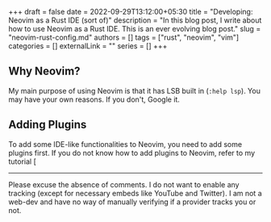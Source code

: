 +++ 
draft = false
date = 2022-09-29T13:12:00+05:30
title = "Developing: Neovim as a Rust IDE (sort of)"
description = "In this blog post, I write about how to use Neovim as a Rust IDE. This is an ever evolving blog post."
slug = "neovim-rust-config.md"
authors = []
tags = ["rust", "neovim", "vim"]
categories = []
externalLink = ""
series = []
+++

## Why Neovim?

My main purpose of using Neovim is that it has LSB built in (`:help lsp`). You may have your own reasons. If you don't, Google it.

## Adding Plugins

To add some IDE-like functionalities to Neovim, you need to add some plugins first. If you do not know how to add plugins to Neovim, refer to my tutorial [


---

Please excuse the absence of comments. I do not want to enable any tracking (except for necessary embeds like YouTube and Twitter). I am not a web-dev and have no way of manually verifying if a provider tracks you or not.
